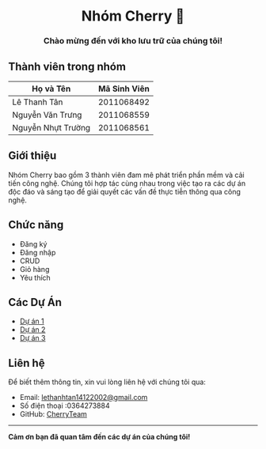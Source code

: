 <div align="center">

# Nhóm Cherry :cherries:

### Chào mừng đến với kho lưu trữ của chúng tôi!

</div>

## Thành viên trong nhóm

| Họ và Tên          | Mã Sinh Viên |
| ------------------ | ------------ |
| Lê Thanh Tân       | 2011068492   |
| Nguyễn Văn Trưng   | 2011068559   |
| Nguyễn Nhựt Trường | 2011068561   |

## Giới thiệu

Nhóm Cherry bao gồm 3 thành viên đam mê phát triển phần mềm và cải tiến công nghệ. Chúng tôi hợp tác cùng nhau trong việc tạo ra các dự án độc đáo và sáng tạo để giải quyết các vấn đề thực tiễn thông qua công nghệ.
## Chức năng

- Đăng ký
- Đăng nhập
- CRUD
- Giỏ hàng
- Yêu thích 

## Các Dự Án

- [Dự án 1](https://github.com/lethanhtan14122002/DA.PHP)
- [Dự án 2](https://github.com/lethanhtan14122002/DA.PHP/tree/tan)
- [Dự án 3](https://github.com/lethanhtan14122002/DA.PHP/tree/tan2)

## Liên hệ

Để biết thêm thông tin, xin vui lòng liên hệ với chúng tôi qua:
- Email: lethanhtan14122002@gmail.com
- Số điện thoại :0364273884
- GitHub: [CherryTeam](https://github.com/lethanhtan14122002/DA.PHP)

---

**Cảm ơn bạn đã quan tâm đến các dự án của chúng tôi!**


